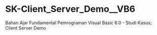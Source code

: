 # SK-Client_Server_Demo__VB6
Bahan Ajar Fundamental Pemrograman Visual Basic 6.0 - Studi Kasus; Client Server Demo
